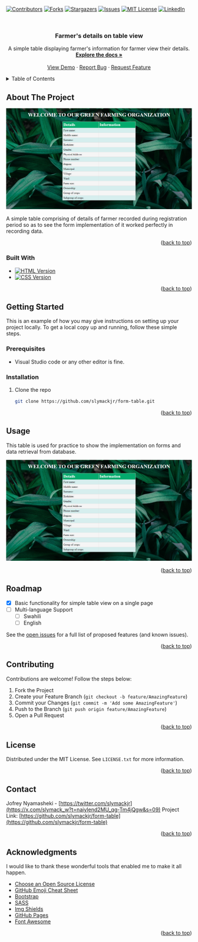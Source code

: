 <!-- Improved compatibility of back-to-top link: See: https://github.com/othneildrew/Best-README-Template/pull/73 -->
<a name="readme-top"></a>



<!-- PROJECT SHIELDS -->

[![Contributors][contributors-shield]][contributors-url]
[![Forks][forks-shield]][forks-url]
[![Stargazers][stars-shield]][stars-url]
[![Issues][issues-shield]][issues-url]
[![MIT License][license-shield]][license-url]
[![LinkedIn][linkedin-shield]][linkedin-url]



<!-- PROJECT LOGO -->
<br />
<div align="center">

  <h3 align="center">Farmer's details on table view</h3>

  <p align="center">
    A simple table displaying farmer's information for farmer view their details.
    <br />
    <a href="https://github.com/slymackjr/form-table"><strong>Explore the docs »</strong></a>
    <br />
    <br />
    <a href="https://slymackjr.github.io/form-table/">View Demo</a>
    ·
    <a href="https://github.com/slymackjr/form-table/issues">Report Bug</a>
    ·
    <a href="https://github.com/slymackjr/form-table/issues">Request Feature</a>
  </p>
</div>



<!-- TABLE OF CONTENTS -->
<details>
  <summary>Table of Contents</summary>
  <ol>
    <li>
      <a href="#about-the-project">About The Project</a>
      <ul>
        <li><a href="#built-with">Built With</a></li>
      </ul>
    </li>
    <li>
      <a href="#getting-started">Getting Started</a>
      <ul>
        <li><a href="#prerequisites">Prerequisites</a></li>
        <li><a href="#installation">Installation</a></li>
      </ul>
    </li>
    <li><a href="#usage">Usage</a></li>
    <li><a href="#roadmap">Roadmap</a></li>
    <li><a href="#contributing">Contributing</a></li>
    <li><a href="#license">License</a></li>
    <li><a href="#contact">Contact</a></li>
    <li><a href="#acknowledgments">Acknowledgments</a></li>
  </ol>
</details>



<!-- ABOUT THE PROJECT -->
## About The Project

[![Product Name Screen Shot][product-screenshot]](https://example.com)

A simple table comprising of details of farmer recorded during registration period so as to see the form implementation of it worked perfectly in recording data.

<p align="right">(<a href="#readme-top">back to top</a>)</p>



### Built With

* [![HTML Version][HTML-shield]][HTML-url]
* [![CSS Version][CSS-shield]][CSS-url]


<p align="right">(<a href="#readme-top">back to top</a>)</p>



<!-- GETTING STARTED -->
## Getting Started

This is an example of how you may give instructions on setting up your project locally. To get a local copy up and running, follow these simple steps.
### Prerequisites

* Visual Studio code or any other editor is fine.

### Installation

1. Clone the repo
   ```sh
   git clone https://github.com/slymackjr/form-table.git
   ```

<p align="right">(<a href="#readme-top">back to top</a>)</p>
<!-- USAGE -->   

## Usage

This table is used for practice to show the implementation on forms and data retrieval from database.

<div style="overflow-x: auto; white-space: nowrap;">
  <img src="screenshots/image1.png" alt="Image 1" style="display: inline-block; max-width: 100%;">
</div>

<p align="right">(<a href="#readme-top">back to top</a>)</p>



<!-- ROADMAP -->
## Roadmap

- [x] Basic functionality for simple table view on a single page
- [ ] Multi-language Support
    - [ ] Swahili
    - [ ] English

See the [open issues](https://https://github.com/slymackjr/form-table/issues) for a full list of proposed features (and known issues).

<p align="right">(<a href="#readme-top">back to top</a>)</p>



<!-- CONTRIBUTING -->
## Contributing

Contributions are welcome! Follow the steps below:

1. Fork the Project
2. Create your Feature Branch (`git checkout -b feature/AmazingFeature`)
3. Commit your Changes (`git commit -m 'Add some AmazingFeature'`)
4. Push to the Branch (`git push origin feature/AmazingFeature`)
5. Open a Pull Request

<p align="right">(<a href="#readme-top">back to top</a>)</p>



<!-- LICENSE -->
## License

Distributed under the MIT License. See `LICENSE.txt` for more information.

<p align="right">(<a href="#readme-top">back to top</a>)</p>



<!-- CONTACT -->
## Contact

Jofrey Nyamasheki - [https://twitter.com/slymackjr](https://x.com/slymack_w?t=naiyIend2MU_qg-Tm4jQgw&s=09)
Project Link: [https://github.com/slymackjr/form-table](https://github.com/slymackjr/form-table)

<p align="right">(<a href="#readme-top">back to top</a>)</p>



<!-- ACKNOWLEDGMENTS -->
## Acknowledgments

I would like to thank these wonderful tools that enabled me to make it all happen.

* [Choose an Open Source License](https://choosealicense.com)
* [GitHub Emoji Cheat Sheet](https://www.webpagefx.com/tools/emoji-cheat-sheet)
* [Bootstrap](https://getbootstrap.com/)
* [SASS](https://sass-lang.com/)
* [Img Shields](https://shields.io)
* [GitHub Pages](https://pages.github.com)
* [Font Awesome](https://fontawesome.com)

<p align="right">(<a href="#readme-top">back to top</a>)</p>



<!-- MARKDOWN LINKS & IMAGES -->
<!-- https://www.markdownguide.org/basic-syntax/#reference-style-links -->
[contributors-shield]: https://img.shields.io/github/contributors/slymackjr/form-table.svg?style=for-the-badge&color=4EA94B
[contributors-url]: https://github.com/slymackjr/form-table/graphs/contributors
[forks-shield]: https://img.shields.io/github/forks/slymackjr/form-table.svg?style=for-the-badge
[forks-url]: https://github.com/slymackjr/form-table/network/members
[stars-shield]: https://img.shields.io/github/stars/slymackjr/form-table.svg?style=for-the-badge
[stars-url]: https://github.com/slymackjr/form-table/stargazers
[issues-shield]: https://img.shields.io/github/issues/slymackjr/form-table.svg?style=for-the-badge
[issues-url]: https://github.com/slymackjr/form-table/issues
[license-shield]: https://img.shields.io/github/license/slymackjr/form-table.svg?style=for-the-badge
[license-url]: https://github.com/slymackjr/form-table/blob/table/LICENSE.txt
[linkedin-shield]: https://img.shields.io/badge/-LinkedIn-black.svg?style=for-the-badge&logo=linkedin&colorB=555
[linkedin-url]: https://www.linkedin.com/in/jofrey-nyamasheki-9bb8781ab?utm_source=share&utm_campaign=share_via&utm_content=profile&utm_medium=android_app
[product-screenshot]: screenshots/image1.png
[Laravel.com]: https://img.shields.io/badge/Laravel-FF2D20?style=for-the-badge&logo=laravel&logoColor=white
[Laravel-url]: https://laravel.com
[Bootstrap.com]: https://img.shields.io/badge/Bootstrap-563D7C?style=for-the-badge&logo=bootstrap&logoColor=white
[Bootstrap-url]: https://getbootstrap.com
[Sass-shield]: https://img.shields.io/badge/Sass-v1.47.0-CC6699?style=for-the-badge&logo=sass&logoColor=white
[Sass-url]: https://sass-lang.com/
[HTML-shield]: https://img.shields.io/badge/HTML-v5-4EA94B?style=for-the-badge&logo=html5&logoColor=white
[HTML-url]: https://developer.mozilla.org/en-US/docs/Web/HTML
[PHP-shield]: https://img.shields.io/badge/PHP-v8.0-777BB4?style=for-the-badge&logo=php&logoColor=white
[PHP-url]: https://www.php.net/
[CSS-shield]: https://img.shields.io/badge/CSS-v3-1572B6?style=for-the-badge&logo=css3&logoColor=white
[CSS-url]: https://developer.mozilla.org/en-US/docs/Web/CSS
[JavaScript-shield]: https://img.shields.io/badge/JavaScript-ES6-F7DF1E?style=for-the-badge&logo=javascript&logoColor=black
[JavaScript-url]: https://developer.mozilla.org/en-US/docs/Web/JavaScript


